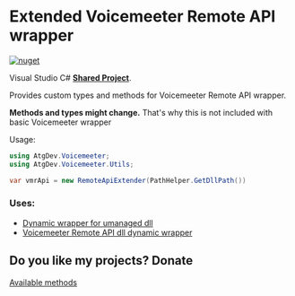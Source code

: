 # Extended Voicemeeter Remote API wrapper
[![nuget](https://img.shields.io/nuget/v/a-tg.VmrapiDynWrapExt)](https://www.nuget.org/packages/a-tg.VmrapiDynWrapExt)

Visual Studio C# [**Shared Project**](https://github.com/A-tG/Voicemeeter-Remote-API-dll-dynamic-wrapper/wiki/Useful-Info#how-to-useadd-a-visual-studio-shared-project). 

Provides custom types and methods for Voicemeeter Remote API wrapper. 

**Methods and types might change.** That's why this is not included with basic Voicemeeter wrapper

Usage:
```csharp
using AtgDev.Voicemeeter;
using AtgDev.Voicemeeter.Utils;

var vmrApi = new RemoteApiExtender(PathHelper.GetDllPath())
```

### Uses:
* [Dynamic wrapper for umanaged dll](https://github.com/A-tG/Dynamic-wrapper-for-unmanaged-dll)
* [Voicemeeter Remote API dll dynamic wrapper](https://github.com/A-tG/Voicemeeter-Remote-API-dll-dynamic-wrapper)

## Do you like my projects? Donate
[Available methods](https://taplink.cc/atgdev)
